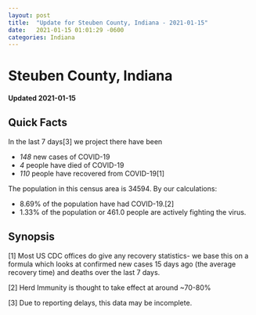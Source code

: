 ```yaml
---
layout: post
title:  "Update for Steuben County, Indiana - 2021-01-15"
date:   2021-01-15 01:01:29 -0600
categories: Indiana
---
```


# Steuben County, Indiana
#### Updated 2021-01-15

## Quick Facts

In the last 7 days[3] we project there have been
- *148* new cases of COVID-19
- *4* people have died of COVID-19
- *110* people have recovered from COVID-19[1]

The population in this census area is 34594. By our calculations:
- 8.69% of the population have had COVID-19.[2]
- 1.33% of the population or 461.0 people are actively fighting the virus.

## Synopsis




[1] Most US CDC offices do give any recovery statistics- we base this on a formula which looks at confirmed new cases
15 days ago (the average recovery time) and deaths over the last 7 days.

[2] Herd Immunity is thought to take effect at around ~70-80%

[3] Due to reporting delays, this data may be incomplete.
 
    